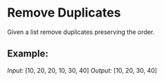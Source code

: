 # Remove Duplicates

Given a list remove duplicates preserving the order.

## Example:
*Input:* [10, 20, 20, 10, 30, 40]
*Output:* [10, 20, 30, 40]

